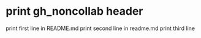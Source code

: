 # print gh_noncollab header
print first line in README.md
print second line in readme.md
print third line

